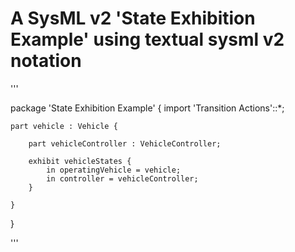 # A SysML v2 'State Exhibition Example' using textual sysml v2 notation

'''

package 'State Exhibition Example' {
	import 'Transition Actions'::*;
	
	part vehicle : Vehicle {
		
		part vehicleController : VehicleController;
		
		exhibit vehicleStates {
			in operatingVehicle = vehicle;
			in controller = vehicleController;
		}

	}
	
}

'''

